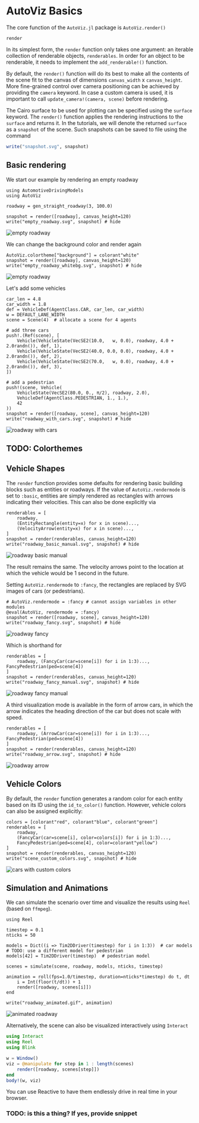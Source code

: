 # AutoViz Basics

The core function of the `AutoViz.jl` package is `AutoViz.render()`

```@docs
render
```

In its simplest form, the `render` function only takes one argument:
an iterable collection of renderable objects, `renderables`.
In order for an object to be renderable, it needs to implement the
`add_renderable!()` function.

By default, the `render()` function will do its best to make all the contents of
the scene fit to the canvas of dimensions `canvas_width` x `canvas_height`.
More fine-grained control over camera positioning can be achieved by providing
the `camera` keyword.
In case a custom camera is used, it is important to call
`update_camera!(camera, scene)` before rendering.

The Cairo surface to be used for plotting can be specified using the `surface` keyword.
The `render()` function applies the rendering instructions to the `surface` and
returns it. In the tutorials, we will denote the returned `surface` as a
`snapshot` of the scene. Such snapshots can be saved to file using the command

```julia
write("snapshot.svg", snapshot)
```


## Basic rendering

We start our example by rendering an empty roadway

```@example intro
using AutomotiveDrivingModels
using AutoViz

roadway = gen_straight_roadway(3, 100.0)

snapshot = render([roadway], canvas_height=120)
write("empty_roadway.svg", snapshot) # hide
```
![empty roadway](empty_roadway.svg)

We can change the background color and render again

```@example intro
AutoViz.colortheme["background"] = colorant"white"
snapshot = render([roadway], canvas_height=120)
write("empty_roadway_whitebg.svg", snapshot) # hide
```
![empty roadway](empty_roadway_whitebg.svg)


Let's add some vehicles

```@example intro
car_len = 4.8
car_width = 1.8
def = VehicleDef(AgentClass.CAR, car_len, car_width)
w = DEFAULT_LANE_WIDTH
scene = Scene(4)  # allocate a scene for 4 agents

# add three cars
push!.(Ref(scene), [
    Vehicle(VehicleState(VecSE2(10.0,   w, 0.0), roadway, 4.0 + 2.0randn()), def, 1),
    Vehicle(VehicleState(VecSE2(40.0, 0.0, 0.0), roadway, 4.0 + 2.0randn()), def, 2),
    Vehicle(VehicleState(VecSE2(70.0,   w, 0.0), roadway, 4.0 + 2.0randn()), def, 3),
])

# add a pedestrian
push!(scene, Vehicle(
    VehicleState(VecSE2(80.0, 0., π/2), roadway, 2.0),
    VehicleDef(AgentClass.PEDESTRIAN, 1., 1.),
    42
))
snapshot = render([roadway, scene], canvas_height=120)
write("roadway_with_cars.svg", snapshot) # hide
```
![roadway with cars](roadway_with_cars.svg)


## TODO: Colorthemes


## Vehicle Shapes

The `render` function provides some defaults for rendering basic building blocks
such as entities or roadways.
If the value of `AutoViz.rendermode` is set to `:basic`, entities are simply
rendered as rectangles with arrows indicating their velocities.
This can also be done explicitly via

```@example intro
renderables = [
    roadway,
    (EntityRectangle(entity=x) for x in scene)...,
    (VelocityArrow(entity=x) for x in scene)...,
]
snapshot = render(renderables, canvas_height=120)
write("roadway_basic_manual.svg", snapshot) # hide
```
![roadway basic manual](roadway_basic_manual.svg)

The result remains the same. The velocity arrows point to the location at which
the vehicle would be 1 second in the future.

Setting `AutoViz.rendermode` to `:fancy`, the rectangles are replaced by SVG
images of cars (or pedestrians). 

```@example intro
# AutoViz.rendermode = :fancy # cannot assign variables in other modules
@eval(AutoViz, rendermode = :fancy)
snapshot = render([roadway, scene], canvas_height=120)
write("roadway_fancy.svg", snapshot) # hide
```
![roadway fancy](roadway_fancy.svg)

Which is shorthand for

```@example intro
renderables = [
    roadway, (FancyCar(car=scene[i]) for i in 1:3)..., FancyPedestrian(ped=scene[4])
]
snapshot = render(renderables, canvas_height=120)
write("roadway_fancy_manual.svg", snapshot) # hide
```
![roadway fancy manual](roadway_fancy_manual.svg)

A third visualization mode is available in the form of arrow cars, in which the
arrow indicates the heading direction of the car but does not scale with speed.

```@example intro
renderables = [
    roadway, (ArrowCar(car=scene[i]) for i in 1:3)..., FancyPedestrian(ped=scene[4])
]
snapshot = render(renderables, canvas_height=120)
write("roadway_arrow.svg", snapshot) # hide
```
![roadway arrow](roadway_arrow.svg)


## Vehicle Colors

By default, the `render` function generates a random color for each entity based
on its ID using the `id_to_color()` function.
However, vehicle colors can also be assigned explicitly:

```@example intro
colors = [colorant"red", colorant"blue", colorant"green"]
renderables = [
    roadway,
    (FancyCar(car=scene[i], color=colors[i]) for i in 1:3)...,
    FancyPedestrian(ped=scene[4], color=colorant"yellow")
]
snapshot = render(renderables, canvas_height=120)
write("scene_custom_colors.svg", snapshot) # hide
```
![cars with custom colors](scene_custom_colors.svg)



## Simulation and Animations

We can simulate the scenario over time and visualize the results using `Reel`
(based on `ffmpeg`).

```@example intro
using Reel

timestep = 0.1
nticks = 50

models = Dict((i => Tim2DDriver(timestep) for i in 1:3))  # car models
# TODO: use a different model for pedestrian
models[42] = Tim2DDriver(timestep)  # pedestrian model

scenes = simulate(scene, roadway, models, nticks, timestep)

animation = roll(fps=1.0/timestep, duration=nticks*timestep) do t, dt
    i = Int(floor(t/dt)) + 1
    render([roadway, scenes[i]])
end

write("roadway_animated.gif", animation)
```
![animated roadway](roadway_animated.gif)

Alternatively, the scene can also be visualized interactively using `Interact`

```julia
using Interact
using Reel
using Blink

w = Window()
viz = @manipulate for step in 1 : length(scenes)
    render([roadway, scenes[step]])
end
body!(w, viz)
```

You can use Reactive to have them endlessly drive in real time in your browser.

### TODO: is this a thing? If yes, provide snippet
